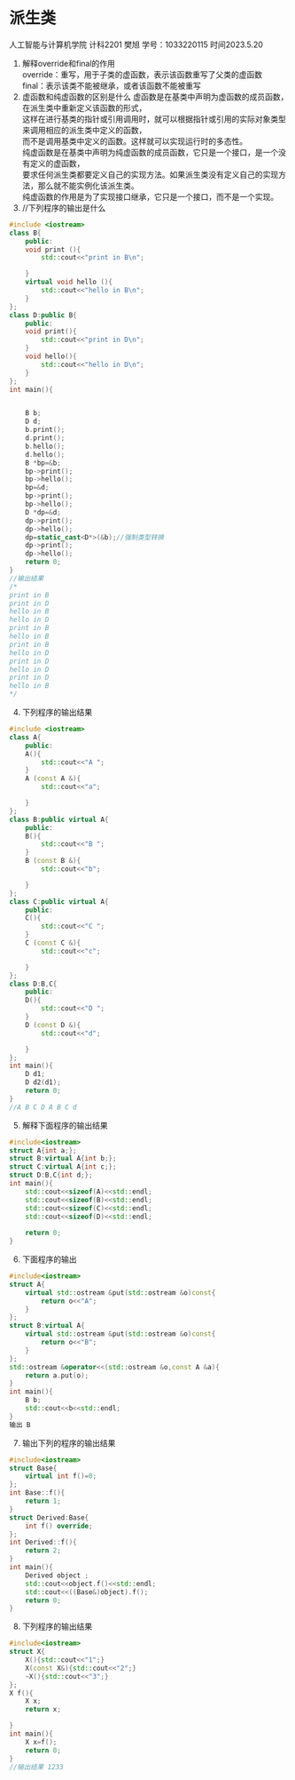 # 派生类
人工智能与计算机学院 计科2201 樊旭 学号：1033220115
时间2023.5.20 
1. 解释override和final的作用  
override：重写，用于子类的虚函数，表示该函数重写了父类的虚函数  
final：表示该类不能被继承，或者该函数不能被重写  
2. 虚函数和纯虚函数的区别是什么
虚函数是在基类中声明为虚函数的成员函数，在派生类中重新定义该函数的形式，  
这样在进行基类的指针或引用调用时，就可以根据指针或引用的实际对象类型来调用相应的派生类中定义的函数，  
而不是调用基类中定义的函数。这样就可以实现运行时的多态性。  
纯虚函数是在基类中声明为纯虚函数的成员函数，它只是一个接口，是一个没有定义的虚函数，  
要求任何派生类都要定义自己的实现方法。如果派生类没有定义自己的实现方法，那么就不能实例化该派生类。  
纯虚函数的作用是为了实现接口继承，它只是一个接口，而不是一个实现。
3. //下列程序的输出是什么
```c++
#include <iostream>
class B{
    public:
    void print (){
        std::cout<<"print in B\n";

    }
    virtual void hello (){
        std::cout<<"hello in B\n";
    }
};
class D:public B{
    public:
    void print(){
        std::cout<<"print in D\n";
    }
    void hello(){
        std::cout<<"hello in D\n";
    }
};
int main(){


    B b;
    D d;
    b.print();
    d.print();
    b.hello();
    d.hello();
    B *bp=&b;
    bp->print();
    bp->hello();
    bp=&d;
    bp->print();
    bp->hello();
    D *dp=&d;
    dp->print();
    dp->hello();
    dp=static_cast<D*>(&b);//强制类型转换
    dp->print();
    dp->hello();
    return 0;
}
//输出结果
/*
print in B
print in D
hello in B
hello in D
print in B
hello in B
print in B
hello in D
print in D
hello in D
print in D
hello in B
*/
```
4. 下列程序的输出结果
```c++
#include <iostream>
class A{
    public:
    A(){
        std::cout<<"A ";
    }
    A (const A &){
        std::cout<<"a";

    }
};
class B:public virtual A{
    public:
    B(){
        std::cout<<"B ";
    }
    B (const B &){
        std::cout<<"b";

    }
};
class C:public virtual A{
    public:
    C(){
        std::cout<<"C ";
    }
    C (const C &){
        std::cout<<"c";

    }
};
class D:B,C{
    public:
    D(){
        std::cout<<"D ";
    }
    D (const D &){
        std::cout<<"d";

    }
};
int main(){
    D d1;
    D d2(d1);
    return 0;
}
//A B C D A B C d
```
5. 解释下面程序的输出结果
```c++
#include<iostream>
struct A{int a;};
struct B:virtual A{int b;};
struct C:virtual A{int c;};
struct D:B,C{int d;};
int main(){
    std::cout<<sizeof(A)<<std::endl;
    std::cout<<sizeof(B)<<std::endl;
    std::cout<<sizeof(C)<<std::endl;
    std::cout<<sizeof(D)<<std::endl;
    
    return 0;
}
```
6. 下面程序的输出
```c++
#include<iostream>
struct A{
    virtual std::ostream &put(std::ostream &o)const{
        return o<<"A";
    }
};
struct B:virtual A{
    virtual std::ostream &put(std::ostream &o)const{
        return o<<"B";
    }
};
std::ostream &operator<<(std::ostream &o,const A &a){
    return a.put(o);
}
int main(){
    B b;
    std::cout<<b<<std::endl;
}
输出 B
```
7. 输出下列的程序的输出结果
```c++
#include<iostream>
struct Base{
    virtual int f()=0;
};
int Base::f(){
    return 1;
}
struct Derived:Base{
    int f() override;
}; 
int Derived::f(){
    return 2;
}
int main(){
    Derived object ;
    std::cout<<object.f()<<std::endl;
    std::cout<<((Base&)object).f();
    return 0;
}
```
8. 下列程序的输出结果
```c++
#include<iostream>
struct X{
    X(){std::cout<<"1";}
    X(const X&){std::cout<<"2";}
    ~X(){std::cout<<"3";}
};
X f(){
    X x;
    return x;

}
int main(){
    X x=f();
    return 0;
}
//输出结果 1233
```
